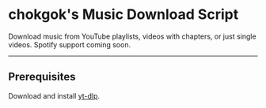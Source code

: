# chokgok's Music Download Script

Download music from YouTube playlists, videos with chapters, or just single videos. Spotify support coming soon.

---

## Prerequisites

Download and install [yt-dlp](https://github.com/yt-dlp/yt-dlp).
